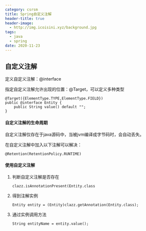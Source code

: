 ```yaml
---
category: csrsm
title: Spring自定义注解
header-title: true
header-image:
  - http://img.icoisini.xyz/background.jpg
tags:
  - java
  - spring
date: 2020-11-23
---
```


## 自定义注解

定义自定义注解：@interface

指定自定义注解允许出现的位置：@Target，可以定义多种类型

```
@Target({ElementType.TYPE,ElementType.FIELD})
public @interface Entity {
    public String value() default "";
}
```

#### **自定义注解的生命周期**

自定义注解仅存在于java源码中，当被jvm编译成字节码时，会自动丢失。

在自定义注解中加入以下注解可以解决：

```
@Retention(RetentionPolicy.RUNTIME)
```

#### **使用自定义注解**

1. 判断自定义注解是否存在

   ```
   clazz.isAnnotationPresent(Entity.class
   ```

2. 得到注解实例

   ```
   Entity entity = (Entity)clazz.getAnnotation(Entity.class);
   ```

3. 通过实例调用方法

   ```
   String entityName = entity.value();
   ```

